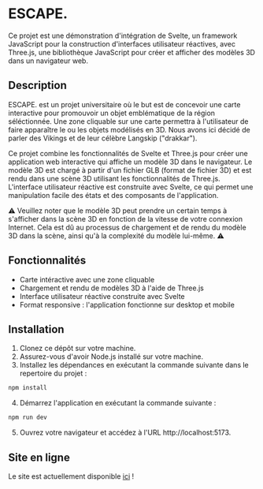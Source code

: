 # ESCAPE.

Ce projet est une démonstration d'intégration de Svelte, un framework JavaScript pour la construction d'interfaces utilisateur réactives, avec Three.js, une bibliothèque JavaScript pour créer et afficher des modèles 3D dans un navigateur web.

## Description

ESCAPE. est un projet universitaire où le but est de concevoir une carte interactive pour promouvoir un objet emblématique de la région séléctionnée. Une zone cliquable sur une carte permettra à l'utilisateur de faire apparaître le ou les objets modélisés en 3D. Nous avons ici décidé de parler des Vikings et de leur célèbre Langskip ("drakkar").

Ce projet combine les fonctionnalités de Svelte et Three.js pour créer une application web interactive qui affiche un modèle 3D dans le navigateur. Le modèle 3D est chargé à partir d'un fichier GLB (format de fichier 3D) et est rendu dans une scène 3D utilisant les fonctionnalités de Three.js. L'interface utilisateur réactive est construite avec Svelte, ce qui permet une manipulation facile des états et des composants de l'application.

⚠️ Veuillez noter que le modèle 3D peut prendre un certain temps à s'afficher dans la scène 3D en fonction de la vitesse de votre connexion Internet. Cela est dû au processus de chargement et de rendu du modèle 3D dans la scène, ainsi qu'à la complexité du modèle lui-même. ⚠️

## Fonctionnalités

*   Carte intéractive avec une zone cliquable
*   Chargement et rendu de modèles 3D à l'aide de Three.js
*   Interface utilisateur réactive construite avec Svelte
*   Format responsive : l'application fonctionne sur desktop et mobile

## Installation

1. Clonez ce dépôt sur votre machine.
2. Assurez-vous d'avoir Node.js installé sur votre machine.
3. Installez les dépendances en exécutant la commande suivante dans le repertoire du projet :

```bash
npm install
```

4. Démarrez l'application en exécutant la commande suivante :

```bash
npm run dev
```

5. Ouvrez votre navigateur et accédez à l'URL http://localhost:5173.

## Site en ligne

Le site est actuellement disponible [ici](https://escape-sae.netlify.app/) !
